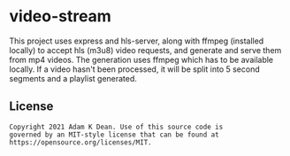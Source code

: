 # video-stream

This project uses express and hls-server, along with ffmpeg (installed locally) to accept hls (m3u8) video requests, and generate and serve them from mp4 videos. The generation uses ffmpeg which has to be available locally. If a video hasn't been processed, it will be split into 5 second segments and a playlist generated.

## License

```
Copyright 2021 Adam K Dean. Use of this source code is
governed by an MIT-style license that can be found at
https://opensource.org/licenses/MIT.
```
